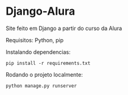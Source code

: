 # Django-Alura

Site feito em Django a partir do curso da Alura

Requisitos: Python, pip

Instalando dependencias:

`pip install -r requirements.txt`

Rodando o projeto localmente:

`python manage.py runserver`

